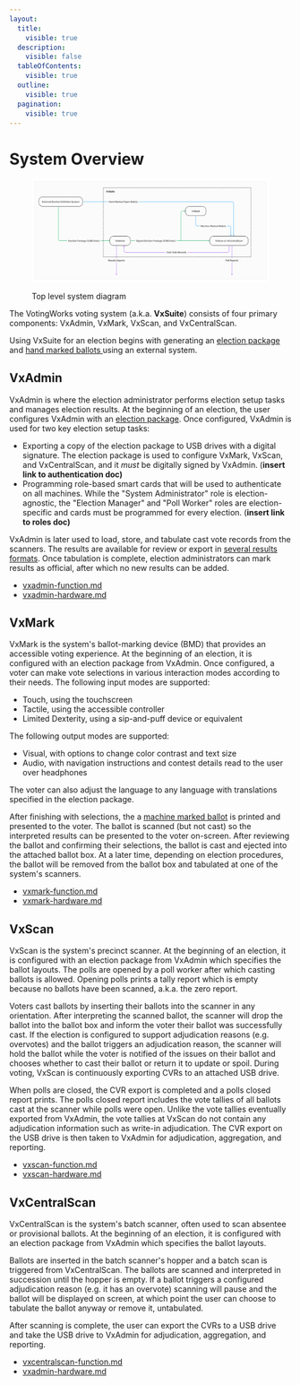 ```yaml
---
layout:
  title:
    visible: true
  description:
    visible: false
  tableOfContents:
    visible: true
  outline:
    visible: true
  pagination:
    visible: true
---
```


# System Overview

<figure><img src="../.gitbook/assets/image (6) (1).png" alt=""><figcaption><p>Top level system diagram</p></figcaption></figure>

The VotingWorks voting system (a.k.a. **VxSuite**) consists of four primary components: VxAdmin, VxMark, VxScan, and VxCentralScan.&#x20;

Using VxSuite for an election begins with generating an [election package](election-package/) and [hand marked ballots ](hand-marked-ballots.md)using an external system.&#x20;

## VxAdmin

VxAdmin is where the election administrator performs election setup tasks and manages election results. At the beginning of an election, the user configures VxAdmin with an [election package](election-package/). Once configured, VxAdmin is used for two key election setup tasks:

* Exporting a copy of the election package to USB drives with a digital signature. The election package is used to configure VxMark, VxScan, and VxCentralScan, and it _must_ be digitally signed by VxAdmin. (**insert link to authentication doc)**
* Programming role-based smart cards that will be used to authenticate on all machines. While the "System Administrator" role is election-agnostic, the "Election Manager" and "Poll Worker" roles are election-specific and cards must be programmed for every election. (**insert link to roles doc)**

VxAdmin is later used to load, store, and tabulate cast vote records from the scanners. The results are available for review or export in [several results formats](vxadmin-results-exports/). Once tabulation is complete, election administrators can mark results as official, after which no new results can be added.

* [vxadmin-function.md](vxadmin-function.md "mention")
* [vxadmin-hardware.md](vxadmin-hardware.md "mention")

## VxMark

VxMark is the system's ballot-marking device (BMD) that provides an accessible voting experience. At the beginning of an election, it is configured with an election package from VxAdmin. Once configured, a voter can make vote selections in various interaction modes according to their needs. The following input modes are supported:

* Touch, using the touchscreen
* Tactile, using the accessible controller
* Limited Dexterity, using a sip-and-puff device or equivalent

The following output modes are supported:

* Visual, with options to change color contrast and text size
* Audio, with navigation instructions and contest details read to the user over headphones

The voter can also adjust the language to any language with translations specified in the election package.&#x20;

After finishing with selections, the a [machine marked ballot](machine-marked-ballots.md) is printed and presented to the voter. The ballot is scanned (but not cast) so the interpreted results can be presented to the voter on-screen. After reviewing the ballot and confirming their selections, the ballot is cast and ejected into the attached ballot box. At a later time, depending on election procedures, the ballot will be removed from the ballot box and tabulated at one of the system's scanners.

* [vxmark-function.md](vxmark-function.md "mention")
* [vxmark-hardware.md](vxmark-hardware.md "mention")

## VxScan

VxScan is the system's precinct scanner. At the beginning of an election, it is configured with an election package from VxAdmin which specifies the ballot layouts. The polls are opened by a poll worker after which casting ballots is allowed. Opening polls prints a tally report which is empty because no ballots have been scanned, a.k.a. the zero report.&#x20;

Voters cast ballots by inserting their ballots into the scanner in any orientation. After interpreting the scanned ballot, the scanner will drop the ballot into the ballot box and inform the voter their ballot was successfully cast. If the election is configured to support adjudication reasons (e.g. overvotes) and the ballot triggers an adjudication reason, the scanner will hold the ballot while the voter is notified of the issues on their ballot and chooses whether to cast their ballot or return it to update or spoil. During voting, VxScan is continuously exporting CVRs to an attached USB drive.&#x20;

When polls are closed, the CVR export is completed and a polls closed report prints. The polls closed report includes the vote tallies of all ballots cast at the scanner while polls were open. Unlike the vote tallies eventually exported from VxAdmin, the vote tallies at VxScan do not contain any adjudication information such as write-in adjudication. The CVR export on the USB drive is then taken to VxAdmin for adjudication, aggregation, and reporting.

* [vxscan-function.md](vxscan-function.md "mention")
* [vxscan-hardware.md](vxscan-hardware.md "mention")

## VxCentralScan

VxCentralScan is the system's batch scanner, often used to scan absentee or provisional ballots. At the beginning of an election, it is configured with an election package from VxAdmin which specifies the ballot layouts.&#x20;

Ballots are inserted in the batch scanner's hopper and a batch scan is triggered from VxCentralScan. The ballots are scanned and interpreted in succession until the hopper is empty. If a ballot triggers a configured adjudication reason (e.g. it has an overvote) scanning will pause and the ballot will be displayed on screen, at which point the user can choose to tabulate the ballot anyway or remove it, untabulated.

After scanning is complete, the user can export the CVRs to a USB drive and take the USB drive to VxAdmin for adjudication, aggregation, and reporting.

* [vxcentralscan-function.md](vxcentralscan-function.md "mention")
* [vxadmin-hardware.md](vxadmin-hardware.md "mention")
